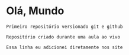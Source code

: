# Olá, Mundo
    Primeiro repositório versionado git e github
    
    Repositório criado durante uma aula ao vivo
    
    Essa linha eu adicionei diretamente nos site
